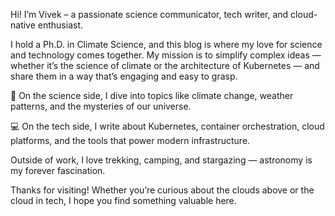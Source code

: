 Hi! I’m Vivek – a passionate science communicator, tech writer, and cloud-native enthusiast.

I hold a Ph.D. in Climate Science, and this blog is where my love for science and technology comes together. My mission is to simplify complex ideas — whether it’s the science of climate or the architecture of Kubernetes — and share them in a way that’s engaging and easy to grasp.

🔬 On the science side, I dive into topics like climate change, weather patterns, and the mysteries of our universe.

💻 On the tech side, I write about Kubernetes, container orchestration, cloud platforms, and the tools that power modern infrastructure.

Outside of work, I love trekking, camping, and stargazing — astronomy is my forever fascination.

Thanks for visiting! Whether you’re curious about the clouds above or the cloud in tech, I hope you find something valuable here.

